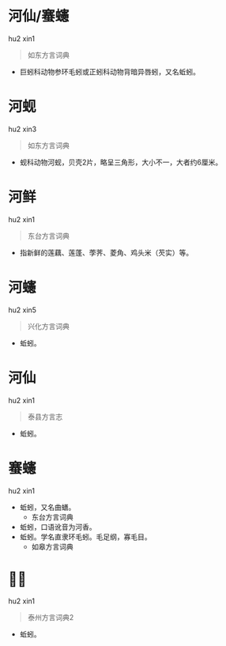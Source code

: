 # 河仙/䗙䘆
hu2 xin1
> 如东方言词典
- 巨蚓科动物参环毛蚓或正蚓科动物背暗异唇蚓，又名蚯蚓。

# 河蚬
hu2 xin3
> 如东方言词典
- 蚬科动物河蚬，贝壳2片，略呈三角形，大小不一，大者约6厘米。

# 河鲜
hu2 xin1
> 东台方言词典
- 指新鲜的莲藕、莲蓬、荸荠、菱角、鸡头米（芡实）等。

# 河䘆
hu2 xin5
> 兴化方言词典
- 蚯蚓。

# 河仙
hu2 xin1
> 泰县方言志
- 蚯蚓。

# 䗙䘆
hu2 xin1
+ 蚯蚓，又名曲蟮。
  * 东台方言词典
+ 蚯蚓，口语讹音为河香。
+ 蚯蚓。学名直隶环毛蚓。毛足纲，寡毛目。
  * 如皋方言词典


# 𧑚䘆
hu2 xin1
> 泰州方言词典2
- 蚯蚓。